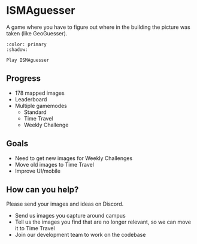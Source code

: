 # ISMAguesser

A game where you have to figure out where in the building the picture was taken (like GeoGuesser).

```{button-link} https://ismaguesser.vercel.app/
:color: primary
:shadow:

Play ISMAguesser
```

## Progress

* 178 mapped images
* Leaderboard
* Multiple gamemodes 
  * Standard
  * Time Travel
  * Weekly Challenge

## Goals

* Need to get new images for Weekly Challenges
* Move old images to Time Travel
* Improve UI/mobile

## How can you help?

Please send your images and ideas on Discord.

* Send us images you capture around campus
* Tell us the images you find that are no longer relevant, so we can move it to Time Travel
* Join our development team to work on the codebase
